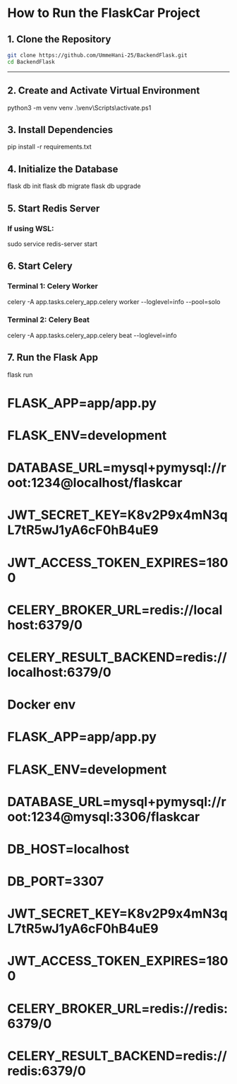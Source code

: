 # How to Run the FlaskCar Project

## 1. Clone the Repository

```bash
git clone https://github.com/UmmeHani-25/BackendFlask.git
cd BackendFlask
````

---

## 2. Create and Activate Virtual Environment

python3 -m venv venv
.\venv\Scripts\activate.ps1   


## 3. Install Dependencies

pip install -r requirements.txt


## 4. Initialize the Database


flask db init
flask db migrate
flask db upgrade


## 5. Start Redis Server

### If using WSL:

sudo service redis-server start


## 6. Start Celery

### Terminal 1: Celery Worker

celery -A app.tasks.celery_app.celery worker --loglevel=info --pool=solo


### Terminal 2: Celery Beat


celery -A app.tasks.celery_app.celery beat --loglevel=info


## 7. Run the Flask App

flask run


# FLASK_APP=app/app.py
# FLASK_ENV=development
# DATABASE_URL=mysql+pymysql://root:1234@localhost/flaskcar
# JWT_SECRET_KEY=K8v2P9x4mN3qL7tR5wJ1yA6cF0hB4uE9
# JWT_ACCESS_TOKEN_EXPIRES=1800
# CELERY_BROKER_URL=redis://localhost:6379/0
# CELERY_RESULT_BACKEND=redis://localhost:6379/0


# Docker env

# FLASK_APP=app/app.py
# FLASK_ENV=development
# DATABASE_URL=mysql+pymysql://root:1234@mysql:3306/flaskcar
# DB_HOST=localhost
# DB_PORT=3307
# JWT_SECRET_KEY=K8v2P9x4mN3qL7tR5wJ1yA6cF0hB4uE9
# JWT_ACCESS_TOKEN_EXPIRES=1800
# CELERY_BROKER_URL=redis://redis:6379/0
# CELERY_RESULT_BACKEND=redis://redis:6379/0